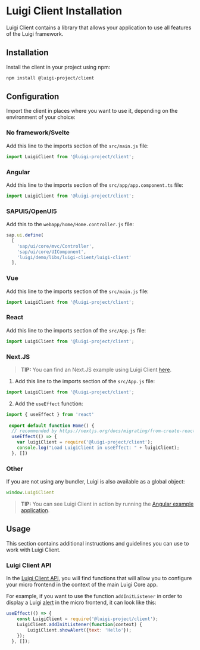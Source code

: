 <!-- meta
{
  "node": {
    "label": "Installation",
    "category": {
      "label": "Luigi Client",
      "collapsible": true
    },
    "metaData": {
      "categoryPosition": 5,
      "position": 0
    }
  }
}
meta -->

# Luigi Client Installation

Luigi Client contains a library that allows your application to use all features of the Luigi framework.

## Installation

Install the client in your project using npm:
```bash
npm install @luigi-project/client
```

## Configuration

Import the client in places where you want to use it, depending on the environment of your choice:

### No framework/Svelte
Add this line to the imports section of the `src/main.js` file:
```javascript
import LuigiClient from '@luigi-project/client';
```

### Angular
Add this line to the imports section of the `src/app/app.component.ts` file:
```javascript
import LuigiClient from '@luigi-project/client';
```

### SAPUI5/OpenUI5
Add this to the `webapp/home/Home.controller.js` file: 
```js 
sap.ui.define(
  [
    'sap/ui/core/mvc/Controller',
    'sap/ui/core/UIComponent',
    'luigi/demo/libs/luigi-client/luigi-client'
  ],
```

### Vue
Add this line to the imports section of the `src/main.js` file:
```js
import LuigiClient from '@luigi-project/client';
```

### React
Add this line to the imports section of the `src/App.js` file:

```javascript
import LuigiClient from '@luigi-project/client';
```
### Next.JS

<!-- add-attribute:class:success -->
> **TIP:** You can find an Next.JS example using Luigi Client [here](https://github.com/SAP/luigi/blob/main/core/examples/luigi-example-next/pages/sample1.js).

1. Add this line to the imports section of the `src/App.js` file:

```javascript
import LuigiClient from '@luigi-project/client';
```

2. Add the `useEffect` function: 
```javascript
import { useEffect } from 'react'
 
 export default function Home() {
  // recommended by https://nextjs.org/docs/migrating/from-create-react-app#safely-accessing-web-apis
  useEffect(() => {
    var luigiClient = require('@luigi-project/client');
    console.log("Load LuigiClient in useEffect: " + luigiClient);
  }, [])
```

### Other

If you are not using any bundler, Luigi is also available as a global object:
```javascript
window.LuigiClient
```

<!-- add-attribute:class:success -->
> **TIP:** You can see Luigi Client in action by running the [Angular example application](/test/e2e-test-application).

## Usage

This section contains additional instructions and guidelines you can use to work with Luigi Client.

### Luigi Client API

In the [Luigi Client API](luigi-client-api.md), you will find functions that will allow you to configure your micro frontend in the context of the main Luigi Core app.

For example, if you want to use the function `addInitListener` in order to display a Luigi [alert](luigi-client-api.md#showalert) in the micro frontend, it can look like this: 

```js
useEffect(() => {
    const LuigiClient = require('@luigi-project/client');
    LuigiClient.addInitListener(function(context) {
        LuigiClient.showAlert({text: 'Hello'});
    });
  }, []);
  ```

